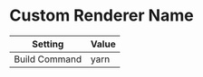 # Custom Renderer Name

| Setting       | Value |
| ------------- | ----- |
| Build Command | yarn  |
